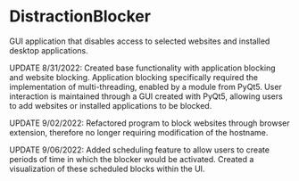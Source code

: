# DistractionBlocker
GUI application that disables access to selected websites and installed desktop applications. 

UPDATE 8/31/2022:
Created base functionality with application blocking and website blocking. Application blocking specifically required the implementation of multi-threading, enabled by a module from PyQt5.
User interaction is maintained through a GUI created with PyQt5, allowing users to add websites or installed applications to be blocked. 

UPDATE 9/02/2022: 
Refactored program to block websites through browser extension, therefore no longer requiring modification of the hostname. 

UPDATE 9/06/2022:
Added scheduling feature to allow users to create periods of time in which the blocker would be activated. Created a visualization of these scheduled blocks within the UI.
